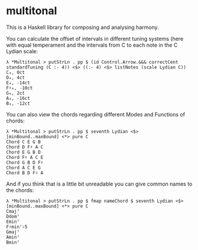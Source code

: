 # multitonal

This is a Haskell library for composing and analysing harmony.

You can calculate the offset of intervals in different tuning systems (here with equal temperament and the intervals from C to each note in the C Lydian scale:

    λ *Multitonal > putStrLn . pp $ (id Control.Arrow.&&& correctCent standardTuning (C :- 4)) <$> ((:- 4) <$> listNotes (scale Lydian C))
    C₄, 0ct
    D₄, 4ct
    E₄, -14ct
    F♯₄, -10ct
    G₄, 2ct
    A₄, -16ct
    B₄, -12ct

You can also view the chords regarding different Modes and Functions of chords:

    λ *Multitonal > putStrLn . pp $ seventh Lydian <$> [minBound..maxBound] <*> pure C
    Chord C E G B
    Chord D F♯ A C
    Chord E G B D
    Chord F♯ A C E
    Chord G B D F♯
    Chord A C E G
    Chord B D F♯ A

And if you think that is a little bit unreadable you can give common names to the chords:

    λ *Multitonal > putStrLn . pp $ fmap nameChord $ seventh Lydian <$> [minBound..maxBound] <*> pure C
    Cmaj⁷
    Ddom⁷
    Emin⁷
    F♯min⁷♭5
    Gmaj⁷
    Amin⁷
    Bmin⁷
